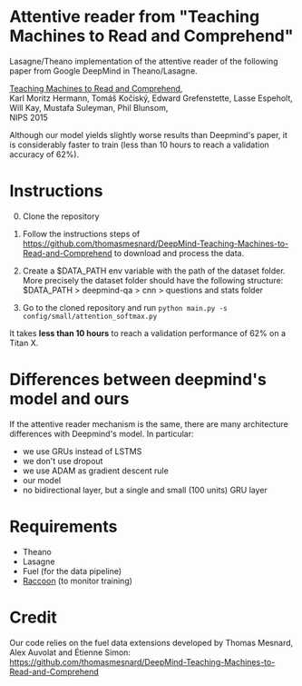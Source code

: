# Attentive reader from "Teaching Machines to Read and Comprehend"
Lasagne/Theano implementation of the attentive reader of the following paper from Google DeepMind in Theano/Lasagne.

[Teaching Machines to Read and Comprehend](http://arxiv.org/abs/1506.03340),  
Karl Moritz Hermann, Tomáš Kočiský, Edward Grefenstette, Lasse Espeholt, Will Kay, Mustafa Suleyman, Phil Blunsom,  
NIPS 2015

Although our model yields slightly worse results than Deepmind's paper, it is considerably faster to train (less than 10 hours to reach a validation accuracy of 62%).

# Instructions

0) Clone the repository 

1) Follow the instructions steps of https://github.com/thomasmesnard/DeepMind-Teaching-Machines-to-Read-and-Comprehend to download and process the data. 

2) Create a $DATA_PATH env variable with the path of the dataset folder. More precisely the dataset folder should have the following structure: 
$DATA_PATH > deepmind-qa > cnn > questions and stats folder 

3) Go to the cloned repository and run ``python main.py -s config/small/attention_softmax.py`` 


It takes **less than 10 hours** to reach a validation performance of 62% on a Titan X.

# Differences between deepmind's model and ours
If the attentive reader mechanism is the same, there are many architecture differences with Deepmind's model. 
In particular:

- we use GRUs instead of LSTMS
- we don't use dropout
- we use ADAM as gradient descent rule
- our model
- no bidirectional layer, but a single and small (100 units) GRU layer

# Requirements

- Theano
- Lasagne
- Fuel (for the data pipeline)
- [Raccoon](https://github.com/adbrebs/raccoon) (to monitor training)

# Credit

Our code relies on the fuel data extensions developed by Thomas Mesnard, Alex Auvolat and Étienne Simon: https://github.com/thomasmesnard/DeepMind-Teaching-Machines-to-Read-and-Comprehend

